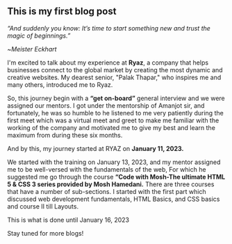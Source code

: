 ## This is my first blog post

*“And suddenly you know: It’s time to start something new and trust the magic of beginnings.”*

~*Meister Eckhart*

I'm excited to talk about my experience at **Ryaz**, a company that helps businesses connect to the global market by creating the most dynamic and creative websites. My dearest senior, "Palak Thapar," who inspires me and many others, introduced me to Ryaz.

So, this journey begin with a **“get on-board”** general interview and we were assigned our mentors. I got under the mentorship of Amanjot sir, and fortunately, he was so humble to he listened to me very patiently during the first meet which was a virtual meet and greet to make me familiar with the working of the company and motivated me to give my best and learn the maximum from during these six months. 

And by this, my journey started at RYAZ on **January 11, 2023.**

We started with the training on January 13, 2023, and my mentor assigned me to be well-versed with the fundamentals of the web, For which he suggested me go through the course **“Code with Mosh-The ultimate HTML 5 & CSS 3 series provided by Mosh Hamedani.** There are three courses that have a number of sub-sections. I started with the first part which discussed web development fundamentals, HTML Basics, and CSS basics and course II till Layouts. 

This is what is done until January 16, 2023

Stay tuned for more blogs!

